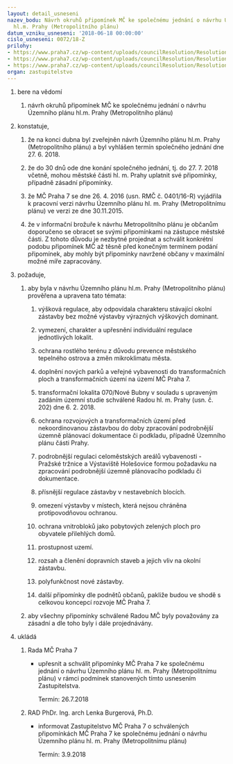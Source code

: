 ```yaml
---
layout: detail_usneseni
nazev_bodu: Návrh okruhů připomínek MČ ke společnému jednání o návrhu Územního plánu
  hl.m. Prahy (Metropolitního plánu)
datum_vzniku_usneseni: '2018-06-18 00:00:00'
cislo_usneseni: 0072/18-Z
prilohy:
- https://www.praha7.cz/wp-content/uploads/councilResolution/Resolutions/30026/export/P1duvodova_zprava_ZMC_MPP~368052.doc
- https://www.praha7.cz/wp-content/uploads/councilResolution/Resolutions/30026/export/00_usn_schvRMC_MPPpripominkyramec~368051.pdf
- https://www.praha7.cz/wp-content/uploads/councilResolution/Resolutions/30026/export/export~368326.pdf
organ: zastupitelstvo
---
```

<ol id="urzList" class="urzList_view"><li class="urzClass1" id=""><span name="1">bere na vědomí</span><ol class="urzOlClass decimal "><li class="urzClass2" id="" style="text-align: left;"><span><p>návrh okruhů připomínek MČ ke společnému jednání o návrhu Územního plánu hl.m. Prahy (Metropolitního plánu) <br></p></span></li></ol></li><li class="urzClass1" id=""><span name="50">konstatuje,</span><ol class="urzOlClass decimal " id=""><li class="urzClass2" id="" style="text-align: left;"><span><p>že na konci dubna byl zveřejněn návrh Územního plánu hl.m. Prahy (Metropolitního plánu) a byl vyhlášen termín společného jednání dne 27. 6. 2018.</p></span></li><li class="urzClass2" id="" style="text-align: left;"><span><p>že do 30 dnů ode dne konání společného jednání, tj. do 27. 7. 2018 včetně, mohou městské části hl. m. Prahy uplatnit své připomínky, případně zásadní připomínky.</p></span></li><li class="urzClass2" id="" style="text-align: left;"><span><p>že MČ Praha 7 se dne 26. 4. 2016 (usn. RMČ č. 0401/16-R) vyjádřila k pracovní verzi návrhu Územního plánu hl. m. Prahy (Metropolitnímu plánu) ve verzi ze dne 30.11.2015.</p></span></li><li class="urzClass2" id="" style="text-align: left;"><span><p>že v informační brožuře k návrhu Metropolitního plánu je občanům doporučeno se obracet se svými připomínkami na zástupce městské části. Z tohoto důvodu je nezbytné projednat a schválit konkrétní podobu připomínek MČ až těsně před konečným termínem podání připomínek, aby mohly být připomínky navržené občany v maximální možné míře zapracovány.<br></p></span></li></ol></li><li class="urzClass1" id=""><span name="63">požaduje,</span><ol class="urzOlClass decimal " id=""><li class="urzClass2" id="" style="text-align: left;"><span><p>aby byla v návrhu Územního plánu hl.m. Prahy (Metropolitního plánu) prověřena a upravena tato témata:<br></p></span><ol class="urzUlClass" id=""><li class="urzClass3" id="" style="text-align: left;"><span><p>výšková regulace, aby odpovídala charakteru stávající okolní zástavby bez možné výstavby výrazných výškových dominant.</p></span></li><li class="urzClass3" id="" style="text-align: left;"><span><p>vymezení, charakter a upřesnění individuální regulace jednotlivých lokalit.</p></span></li><li class="urzClass3" id="" style="text-align: left;"><span><p>ochrana rostlého terénu z důvodu prevence městského tepelného ostrova a změn mikroklimatu města.</p></span></li><li class="urzClass3" id="" style="text-align: left;"><span><p>doplnění nových parků a veřejné vybavenosti do transformačních ploch a transformačních území na území MČ Praha 7.</p></span></li><li class="urzClass3" id="" style="text-align: left;"><span><p>transformační lokalita 070/Nové Bubny v souladu s upraveným zadáním územní studie schválené Radou hl. m. Prahy (usn. č. 202) dne 6. 2. 2018.</p></span></li><li class="urzClass3" id="" style="text-align: left;"><span><p>ochrana rozvojových a transformačních území před nekoordinovanou zástavbou do doby zpracování podrobnější územně plánovací dokumentace či podkladu, případně Územního plánu části Prahy.<br></p></span></li><li class="urzClass3" id="" style="text-align: left;"><span><p>podrobnější regulaci celoměstských areálů vybavenosti - Pražské tržnice a Výstaviště Holešovice formou požadavku na zpracování podrobnější územně plánovacího podkladu či dokumentace.</p></span></li><li class="urzClass3" id="" style="text-align: left;"><span><p>přísnější regulace zástavby v nestavebních blocích.</p></span></li><li class="urzClass3" id="" style="text-align: left;"><span><p>omezení výstavby v místech, která nejsou chráněna protipovodňovou ochranou.</p></span></li><li class="urzClass3" id="" style="text-align: left;"><span><p>ochrana vnitrobloků jako pobytových zelených ploch pro obyvatele přilehlých domů.</p></span></li><li class="urzClass3" id="" style="text-align: left;"><span><p>prostupnost uzemí.</p></span></li><li class="urzClass3" id="" style="text-align: left;"><span><p>rozsah a členění dopravních staveb a jejich vliv na okolní zástavbu.</p></span></li><li class="urzClass3" id="" style="text-align: left;"><span><p>polyfunkčnost nové zástavby.</p></span></li><li class="urzClass3" id="" style="text-align: left;"><span><p>další připomínky dle podnětů občanů, pakliže budou ve shodě s celkovou koncepcí rozvoje MČ Praha 7.</p></span></li></ol></li><li class="urzClass2" id="" style="text-align: left;"><span><p>aby všechny připomínky schválené Radou MČ byly považovány za zásadní a dle toho byly i dále projednávány.</p></span></li></ol></li><li class="urzClass1" id="urzUkoly"><span name="1">ukládá</span><ol class="urzOlClass"><li class="urzClass2"><span><p>Rada MČ Praha 7</p></span><ul class="urzUlClass"><li class="urzClass3"><span><p>upřesnit a schválit připomínky MČ Praha 7 ke společnému jednání o návrhu Územního plánu hl. m. Prahy (Metropolitnímu plánu)  v rámci podmínek stanovených tímto usnesením Zastupitelstva.</p></span><span class="urzUkolTermin">  Termín:&nbsp;26.7.2018</span></li></ul></li><li class="urzClass2"><span><p>RAD PhDr. Ing. arch Lenka Burgerová, Ph.D.</p></span><ul class="urzUlClass"><li class="urzClass3"><span><p>informovat Zastupitelstvo MČ Praha 7 o schválených připomínkách MČ Praha 7 ke společnému jednání o návrhu Územního plánu hl. m. Prahy (Metropolitnímu plánu)</p></span><span class="urzUkolTermin">  Termín:&nbsp;3.9.2018</span></li></ul></li></ol></li></ol>
